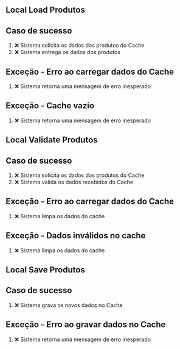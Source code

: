 ## Local Load Produtos

## Caso de sucesso
1. ❌ Sistema solicita os dados dos produtos do Cache
2. ❌ Sistema entrega os dados dos produtos

## Exceção - Erro ao carregar dados do Cache
1. ❌ Sistema retorna uma mensagem de erro inesperado

## Exceção - Cache vazio
1. ❌ Sistema retorna uma mensagem de erro inesperado

## Local Validate Produtos
## Caso de sucesso
1. ❌ Sistema solicita os dados dos produtos do Cache
2. ❌ Sistema valida os dados recebidos do Cache

## Exceção - Erro ao carregar dados do Cache
1. ❌ Sistema limpa os dados do cache

## Exceção - Dados inválidos no cache
1. ❌ Sistema limpa os dados do cache

## Local Save Produtos
## Caso de sucesso
1. ❌ Sistema grava os novos dados no Cache

## Exceção - Erro ao gravar dados no Cache
1. ❌ Sistema retorna uma mensagem de erro inesperado